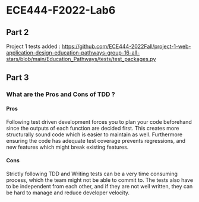 # ECE444-F2022-Lab6

## Part 2

Project 1 tests added : <https://github.com/ECE444-2022Fall/project-1-web-application-design-education-pathways-group-16-all-stars/blob/main/Education_Pathways/tests/test_packages.py>

## Part 3

### What are the Pros and Cons of TDD ?

#### Pros

Following test driven development forces you to plan your code beforehand since the outputs of each function are decided first. This creates more structurally sound code which is easier to maintain as well. Furthermore ensuring the code has adequate test coverage prevents regressions, and new features which might break existing features.

#### Cons

Strictly following TDD and Writing tests can be a very time consuming process, which the team might not be able to commit to. The tests also have to be independent from each other, and if they are not well written, they can be hard to manage and reduce developer velocity.
